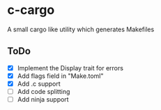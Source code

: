 # c-cargo
A small cargo like utility which generates Makefiles

## ToDo
 * [x] Implement the Display trait for errors
 * [X] Add flags field in "Make.toml"
 * [X] Add .c support
 * [ ] Add code splitting
 * [ ] Add ninja support
